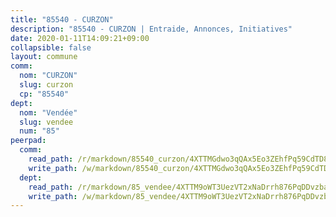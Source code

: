 ```yaml
---
title: "85540 - CURZON"
description: "85540 - CURZON | Entraide, Annonces, Initiatives"
date: 2020-01-11T14:09:21+09:00
collapsible: false
layout: commune
comm:
  nom: "CURZON"
  slug: curzon
  cp: "85540"
dept:
  nom: "Vendée"
  slug: vendee
  num: "85"
peerpad:
  comm:
    read_path: /r/markdown/85540_curzon/4XTTMGdwo3qQAx5Eo3ZEhfPq59CdTD87BZuKqUScY3nKzq6Vn
    write_path: /w/markdown/85540_curzon/4XTTMGdwo3qQAx5Eo3ZEhfPq59CdTD87BZuKqUScY3nKzq6Vn-K3TgUZHMdPxTHQJiacN94QH3LMxpoNWB9a23KvBz4FX7BdzwvECzAxxg33uhC3KndJkpu2QFz4i6E61FGqXtY1yN4ZA3iH6uwZ2czBNJuVsDT9sPL1uPPCSneGUjrmUcZJ59xdq2
  dept:
    read_path: /r/markdown/85_vendee/4XTTM9oWT3UezVT2xNaDrrh876PqDDvzbaovSPP6P6ha63Ezk
    write_path: /w/markdown/85_vendee/4XTTM9oWT3UezVT2xNaDrrh876PqDDvzbaovSPP6P6ha63Ezk-K3TgTz4T2Ao5CxcmNgKRpi6DXEbSZWgvvZNdT7V4KiJycR1vvtGLxg5iYYYKajishdNzKNazAywn7vjwqtQs859ALiENaqFJQsULDwd4rYqVPy8n3JbNCeuPxinCnetCgcSuCcyv
---
```


